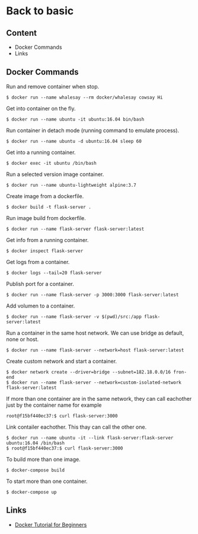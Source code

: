 # Back to basic

## Content

- Docker Commands
- Links

## Docker Commands

Run and remove container when stop.

```
$ docker run --name whalesay --rm docker/whalesay cowsay Hi
```

Get into container on the fly.

```
$ docker run --name ubuntu -it ubuntu:16.04 bin/bash
```

Run container in detach mode (running command to emulate process).

```
$ docker run --name ubuntu -d ubuntu:16.04 sleep 60
```

Get into a running container.

```
$ docker exec -it ubuntu /bin/bash
```

Run a selected version image container.

```
$ docker run --name ubuntu-lightweight alpine:3.7
```

Create image from a dockerfile.

```
$ docker build -t flask-server .
```

Run image build from dockerfile.

```
$ docker run --name flask-server flask-server:latest
```

Get info from a running container.

```
$ docker inspect flask-server
```

Get logs from a container.

```
$ docker logs --tail=20 flask-server
```

Publish port for a container.

```
$ docker run --name flask-server -p 3000:3000 flask-server:latest

```

Add volumen to a container.

```
$ docker run --name flask-server -v $(pwd)/src:/app flask-server:latest
```

Run a container in the same host network. We can use bridge as default, none or host.

```
$ docker run --name flask-server --network=host flask-server:latest
```

Create custom network and start a container.

```
$ docker network create --driver=bridge --subnet=182.18.0.0/16 fron-end
$ docker run --name flask-server --network=custom-isolated-network flask-server:latest
```

If more than one container are in the same network, they can call eachother just by the container name for example

```
root@f15bf440ec37:$ curl flask-server:3000
```

Link contailer eachother. This thay can call the other one.

```
$ docker run --name ubuntu -it --link flask-server:flask-server ubuntu:16.04 /bin/bash
$ root@f15bf440ec37:$ curl flask-server:3000
```

To build more than one image.

```
$ docker-compose build
```

To start more than one container.

```
$ docker-compose up
```

## Links

- [Docker Tutorial for Beginners](https://www.youtube.com/watch?v=LIpQGLdll7A)
